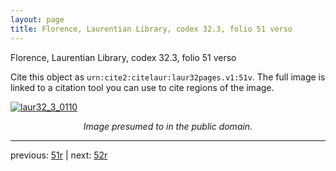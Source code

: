 ```yaml
---
layout: page
title: Florence, Laurentian Library, codex 32.3, folio 51 verso
---
```


Florence, Laurentian Library, codex 32.3, folio 51 verso

Cite this object as `urn:cite2:citelaur:laur32pages.v1:51v`.  The full image is linked to a citation tool you can use to cite regions of the image.

[![laur32_3_0110](http://www.homermultitext.org/iipsrv?IIIF=/project/homer/pyramidal/deepzoom/citelaur/laur32imgs/v1/laur32_3_0110.tif/full/800,/0/default.jpg)](http://www.homermultitext.org/ict2/?urn=urn:cite2:citelaur:laur32imgs.v1:laur32_3_0110) 

<p style="text-align: center; font-style: italic;">Image presumed to in the public domain.</p>

---

previous: [51r](../51r/) | next: [52r](../52r/)